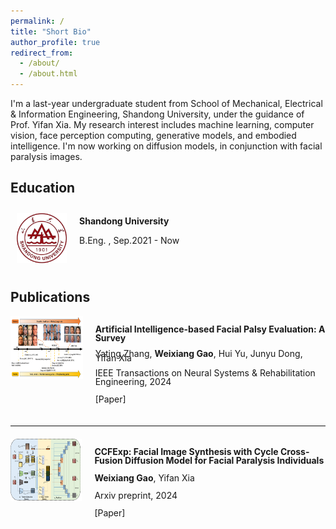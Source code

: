 ```yaml
---
permalink: /
title: "Short Bio"
author_profile: true
redirect_from: 
  - /about/
  - /about.html
---
```


<p>I'm a last-year undergraduate student from <a href="https://enie.wh.sdu.edu.cn/" style="text-decoration: none;">School of Mechanical, Electrical & Information Engineering</a>, <a href="https://en.sdu.edu.cn/" style="text-decoration: none;">Shandong University</a>, under the guidance of <a href="https://yifan313.github.io/" style="text-decoration: none;">Prof. Yifan Xia</a>. My research interest includes machine learning, computer vision, face perception computing, generative models, and embodied intelligence. I'm now working on diffusion models, in conjunction with facial paralysis images.</p>


Education
-----
<div style="overflow: auto">
  <div style="float: left; margin-top: 10px; margin-left: 10px; margin-right: 20px; margin-bottom: 10px;">
    <img src="../images/ShandongUniversity.png" alt="Profile Picture" width="80" />
  </div>
  <div style="margin-top: 10px;">
    <p><strong>Shandong University</strong></p>
    <p>B.Eng. , Sep.2021 - Now</p>
  </div>
</div>

<!--
<div style="overflow: auto">
  <div style="float: left; margin-top: 20px; margin-left: 40px; margin-right: 30px; margin-bottom: 20px;">
    <img src="../images/ShandongUniversity.png" alt="Profile Picture" width="100" />
  </div>
  <div style="margin-top: 30px;">
    <p><strong>Shandong University</strong></p>
    <p>Research Assistant, Sep.2023 - Now</p>
  </div>
</div>
-->

Publications
-----
<!--
<div style="overflow: auto; display: flex; align-items: center !important;">
  <div style="float: left; margin-top: 10px; margin-left: 10px; margin-right: 20px; margin-bottom: 10px;">
    <img src="../images/AI based facial palsy evaluation.png" alt="reviewf Picture" style="width: 150px !important; height: 100px !important;" />
  </div>
  <div style="margin-top: 10px; line-height: 0.2;">
    <p><strong>Artificial Intelligence-based Facial Palsy Evaluation: A Survey</strong></p>
    <p>Yating Zhang, <strong>Weixiang Gao</strong>, Hui Yu, Junyu Dong, Yifan Xia</p>
    <p>IEEE Transactions on Neural Systems & Rehabilitation Engineering, 2024</p>
    <p><a href="https://ieeexplore.ieee.org/document/10643562" style="text-decoration: none !important;">[Paper]</a></p>
  </div>
</div>
<div style="overflow: auto; display: flex; align-items: center !important;">
  <div style="float: left; margin-top: 10px; margin-left: 10px; margin-right: 20px; margin-bottom: 10px;">
    <img src="../images/p2.png" alt="ccfexp Picture" style="width: 150px !important; height: 100px !important;" />
  </div>
  <div style="margin-top: 10px; line-height: 1.5; word-wrap: break-word;">
    <p><strong>CCFExp: Facial Image Synthesis with Cycle Cross-Fusion Diffusion Model for Facial Paralysis Individuals</strong></p>
    <p><strong>Weixiang Gao</strong>, Yifan Xia</p>
    <p>Arxiv preprint, 2024</p>
    <p><a href="https://ieeexplore.ieee.org/document/10643562" style="text-decoration: none !important;">[Paper]</a></p>
  </div>
</div>
-->
<div style="overflow: auto; display: flex; align-items: flex-start !important; margin-bottom: 20px;">
  <div style="float: left; margin-right: 20px;">
    <img src="../images/AI based facial palsy evaluation.png" alt="review Picture" style="width: 150px !important; height: 100px !important;" />
  </div>
  <div style="line-height: 1;">
    <p><strong>Artificial Intelligence-based Facial Palsy Evaluation: A Survey</strong></p>
    <p style="line-height: 0.5;">Yating Zhang, <strong>Weixiang Gao</strong>, Hui Yu, Junyu Dong, Yifan Xia</p>
    <p>IEEE Transactions on Neural Systems & Rehabilitation Engineering, 2024</p>
    <p><a href="https://ieeexplore.ieee.org/document/10643562" style="text-decoration: none !important;">[Paper]</a></p>
  </div>
</div>

<hr style="border: none; border-top: 0.3px solid #f0f0f0; margin: 20px 0;" />

<div style="overflow: auto; display: flex; align-items: flex-start !important;">
  <div style="float: left; margin-right: 20px;">
    <img src="../images/p2.png" alt="ccfexp Picture" style="width: 220px !important; height: 100px !important;" />
  </div>
  <div style="line-height: 1;">
    <p><strong>CCFExp: Facial Image Synthesis with Cycle Cross-Fusion Diffusion Model for Facial Paralysis Individuals</strong></p>
    <p><strong>Weixiang Gao</strong>, Yifan Xia</p>
    <p>Arxiv preprint, 2024</p>
    <p><a href="https://ieeexplore.ieee.org/document/10643562" style="text-decoration: none !important;">[Paper]</a></p>
  </div>
</div>






